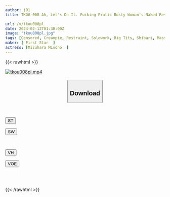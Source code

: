 ```yaml
---
author: j91
title: TKOU-008 Ah, Let's Do It. Fucking Erotic Busty Woman's Naked Restraint Oil Massage Misono Mizuhara

url: /v/tkou008pl
date: 2024-02-12T01:30:00Z
image: "tkou008pl.jpg"
tags: [Censored, Creampie, Restraint, Solowork, Big Tits, Shibari, Massage	]
maker: [ First Star  ]
actress: [Mizuhara Misono  ]
---
```



{{< rawhtml >}}

<div class="video" data-videoid="69rXxQZgRwt9yQ4">
    <a href="javascript:;">
        <img src="/v/tkou008pl/tkou008pl.jpg" width="WIDTH" height="HEIGHT" alt="tkou008pl.mp4" loading="lazy">
    </a>
</div>

<script type="text/javascript" src="https://j91.asia/asset/on-demand-st.js"></script>

<br>
  <link rel="stylesheet" href="https://j91.asia/asset/bs5.css">
  
  <center>
  <button class="btn btn-primary" type="button" data-bs-toggle="collapse" data-bs-target=".multi-collapse" aria-expanded="false" aria-controls="multiCollapseExample1 multiCollapseExample2"><h2>Download</h2></button></center>
</p>
<div class="row">
  <div class="col">
    <div class="collapse multi-collapse" id="multiCollapseExample1">
      <div class="card card-body">
	      	      <br>
<div class="buttons">  
<p><a href="https://streamtape.to/v/69rXxQZgRwt9yQ4" target="_blank"><button class="btn-hover color-3"><i class="fa fa-download"></i> ST</button></a></p>
<p><a href="https://cdnwish.com/og1a0g7dfnm0" target="_blank"><button class="btn-hover color-2"><i class="fa fa-download"></i> SW</button></a></p></div>
    </div>
  </div>
</div>
  <div class="col">
    <div class="collapse multi-collapse" id="multiCollapseExample2">
      <div class="card card-body">
	      <br>
<div class="buttons">
<p><a href="https://vidhidepro.com/f/5bt1ybc1fmca"><button class="btn-hover color-9"><i class="fa fa-download"></i> VH</button></a></p>
<p><a href="https://voe.sx/zigi97qxwdsr"><button class="btn-hover color-8"><i class="fa fa-download"></i> VOE</button></a></p></div>
<br><br>
      </div>
    </div>
  </div>
</div>

{{< /rawhtml >}}
